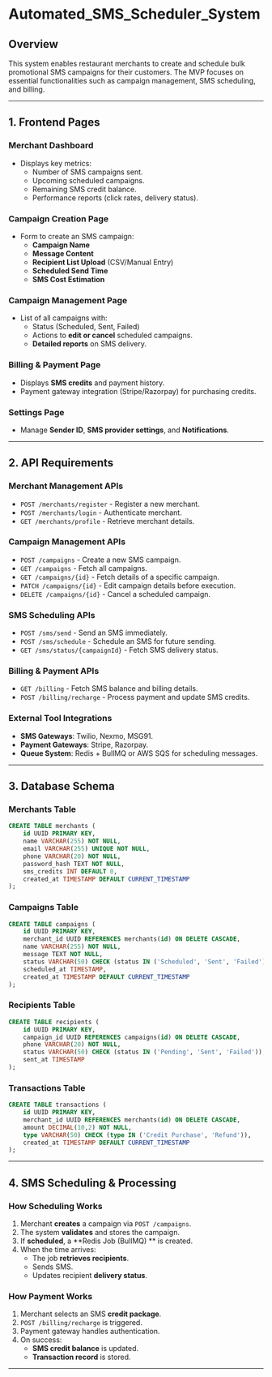 # Automated_SMS_Scheduler_System

## Overview
This system enables restaurant merchants to create and schedule bulk promotional SMS campaigns for their customers. The MVP focuses on essential functionalities such as campaign management, SMS scheduling, and billing.

---
## 1. Frontend Pages

### **Merchant Dashboard**
- Displays key metrics:
  - Number of SMS campaigns sent.
  - Upcoming scheduled campaigns.
  - Remaining SMS credit balance.
  - Performance reports (click rates, delivery status).

### **Campaign Creation Page**
- Form to create an SMS campaign:
  - **Campaign Name**
  - **Message Content**
  - **Recipient List Upload** (CSV/Manual Entry)
  - **Scheduled Send Time**
  - **SMS Cost Estimation**

### **Campaign Management Page**
- List of all campaigns with:
  - Status (Scheduled, Sent, Failed)
  - Actions to **edit or cancel** scheduled campaigns.
  - **Detailed reports** on SMS delivery.

### **Billing & Payment Page**
- Displays **SMS credits** and payment history.
- Payment gateway integration (Stripe/Razorpay) for purchasing credits.

### **Settings Page**
- Manage **Sender ID**, **SMS provider settings**, and **Notifications**.

---
## 2. API Requirements

### **Merchant Management APIs**
- `POST /merchants/register` - Register a new merchant.
- `POST /merchants/login` - Authenticate merchant.
- `GET /merchants/profile` - Retrieve merchant details.

### **Campaign Management APIs**
- `POST /campaigns` - Create a new SMS campaign.
- `GET /campaigns` - Fetch all campaigns.
- `GET /campaigns/{id}` - Fetch details of a specific campaign.
- `PATCH /campaigns/{id}` - Edit campaign details before execution.
- `DELETE /campaigns/{id}` - Cancel a scheduled campaign.

### **SMS Scheduling APIs**
- `POST /sms/send` - Send an SMS immediately.
- `POST /sms/schedule` - Schedule an SMS for future sending.
- `GET /sms/status/{campaignId}` - Fetch SMS delivery status.

### **Billing & Payment APIs**
- `GET /billing` - Fetch SMS balance and billing details.
- `POST /billing/recharge` - Process payment and update SMS credits.

### **External Tool Integrations**
- **SMS Gateways**: Twilio, Nexmo, MSG91.
- **Payment Gateways**: Stripe, Razorpay.
- **Queue System**: Redis + BullMQ or AWS SQS for scheduling messages.

---
## 3. Database Schema

### **Merchants Table**
```sql
CREATE TABLE merchants (
    id UUID PRIMARY KEY,
    name VARCHAR(255) NOT NULL,
    email VARCHAR(255) UNIQUE NOT NULL,
    phone VARCHAR(20) NOT NULL,
    password_hash TEXT NOT NULL,
    sms_credits INT DEFAULT 0,
    created_at TIMESTAMP DEFAULT CURRENT_TIMESTAMP
);
```

### **Campaigns Table**
```sql
CREATE TABLE campaigns (
    id UUID PRIMARY KEY,
    merchant_id UUID REFERENCES merchants(id) ON DELETE CASCADE,
    name VARCHAR(255) NOT NULL,
    message TEXT NOT NULL,
    status VARCHAR(50) CHECK (status IN ('Scheduled', 'Sent', 'Failed')),
    scheduled_at TIMESTAMP,
    created_at TIMESTAMP DEFAULT CURRENT_TIMESTAMP
);
```

### **Recipients Table**
```sql
CREATE TABLE recipients (
    id UUID PRIMARY KEY,
    campaign_id UUID REFERENCES campaigns(id) ON DELETE CASCADE,
    phone VARCHAR(20) NOT NULL,
    status VARCHAR(50) CHECK (status IN ('Pending', 'Sent', 'Failed')),
    sent_at TIMESTAMP
);
```

### **Transactions Table**
```sql
CREATE TABLE transactions (
    id UUID PRIMARY KEY,
    merchant_id UUID REFERENCES merchants(id) ON DELETE CASCADE,
    amount DECIMAL(10,2) NOT NULL,
    type VARCHAR(50) CHECK (type IN ('Credit Purchase', 'Refund')),
    created_at TIMESTAMP DEFAULT CURRENT_TIMESTAMP
);
```

---
## 4. SMS Scheduling & Processing

### **How Scheduling Works**
1. Merchant **creates** a campaign via `POST /campaigns`.
2. The system **validates** and stores the campaign.
3. If **scheduled**, a **Redis Job (BullMQ) ** is created.
4. When the time arrives:
   - The job **retrieves recipients**.
   - Sends SMS.
   - Updates recipient **delivery status**.

### **How Payment Works**
1. Merchant selects an SMS **credit package**.
2. `POST /billing/recharge` is triggered.
3. Payment gateway handles authentication.
4. On success:
   - **SMS credit balance** is updated.
   - **Transaction record** is stored.

---

